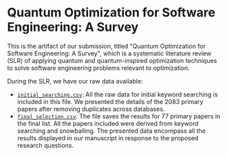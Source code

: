 # Quantum Optimization for Software Engineering: A Survey

This is the artifact of our submission, titled "Quantum Optimization for Software Engineering: A Survey", which is a systematic literature review (SLR) of applying quantum and quantum-inspired optimization techniques to solve software engineering problems relevant to optimization.

During the SLR, we have our raw data available:

+ [`initial_searching.csv`](data/initial_searching.csv): All the raw data for initial keyword searching is included in this file. We presented the details of the 2083 primary papers after removing duplicates across databases.
+ [`final_selection.csv`](data/final_selection.csv):  The file saves the results for 77 primary papers in the final list. All the papers included were derived from keyword searching and snowballing. The presented data encompass all the results displayed in our manuscript in response to the proposed research questions.
